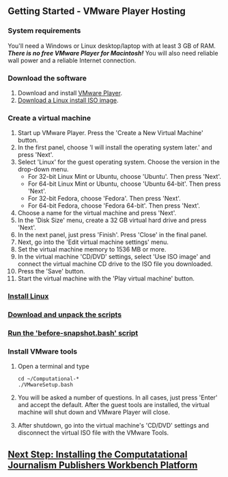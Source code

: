## Getting Started - VMware Player Hosting

### System requirements
You'll need a Windows or Linux desktop/laptop with at least 3 GB of RAM. ***There is no free VMware Player for Macintosh!*** You will also need reliable wall power and a reliable Internet connection.

### Download the software
1. Download and install [VMware Player](http://www.vmware.com/products/player/).
1. [Download a Linux install ISO image](https://github.com/znmeb/Computational-Journalism-Publishers-Workbench/blob/master/CommonInstallSteps.md#download-a-linux-install-iso-image).

### Create a virtual machine
1. Start up VMware Player. Press the 'Create a New Virtual Machine' button.
1. In the first panel, choose 'I will install the operating system later.' and press 'Next'.
1. Select 'Linux' for the guest operating system. Choose the version in the drop-down menu.
	* For 32-bit Linux Mint or Ubuntu, choose 'Ubuntu'. Then press 'Next'.
	* For 64-bit Linux Mint or Ubuntu, choose 'Ubuntu 64-bit'. Then press 'Next'.
	* For 32-bit Fedora, choose 'Fedora'. Then press 'Next'.
	* For 64-bit Fedora, choose 'Fedora 64-bit'. Then press 'Next'.
1. Choose a name for the virtual machine and press 'Next'.
1. In the 'Disk Size' menu, create a 32 GB virtual hard drive and press 'Next'.
1. In the next panel, just press 'Finish'. Press 'Close' in the final panel.
1. Next, go into the 'Edit virtual machine settings' menu.
1. Set the virtual machine memory to 1536 MB or more.
1. In the virtual machine 'CD/DVD' settings, select 'Use ISO image' and connect the virtual machine CD drive to the ISO file you downloaded.
1. Press the 'Save' button.
1. Start the virtual machine with the 'Play virtual machine' button.

### [Install Linux](https://github.com/znmeb/Computational-Journalism-Publishers-Workbench/blob/master/CommonInstallSteps.md#install-linux)

### [Download and unpack the scripts](https://github.com/znmeb/Computational-Journalism-Publishers-Workbench/blob/master/CommonInstallSteps.md#download-and-unpack-the-scripts)

### [Run the 'before-snapshot.bash' script](https://github.com/znmeb/Computational-Journalism-Publishers-Workbench/blob/master/CommonInstallSteps.md#run-the-before-snapshotbash-script)

### Install VMware tools
1. Open a terminal and type

	```
	cd ~/Computational-*
	./VMwareSetup.bash
	```
1. You will be asked a number of questions. In all cases, just press 'Enter' and accept the default. After the guest tools are installed, the virtual machine will shut down and VMware Player will close.
1. After shutdown, go into the virtual machine's 'CD/DVD' settings and disconnect the virtual ISO file with the VMware Tools.
## [Next Step: Installing the Computatational Journalism Publishers Workbench Platform](https://github.com/znmeb/Computational-Journalism-Publishers-Workbench/blob/master/InstallingThePlatform.md)
